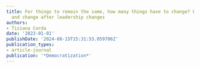 ```yaml
---
title: For things to remain the same, how many things have to change? Elite continuity
  and change after leadership changes
authors:
- Tiziana Corda
date: '2023-01-01'
publishDate: '2024-08-15T15:31:53.059706Z'
publication_types:
- article-journal
publication: '*Democratization*'
---
```

